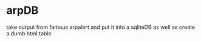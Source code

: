# arpDB
take output from famous arpalert and put it into a sqliteDB as well as create a dumb html table
